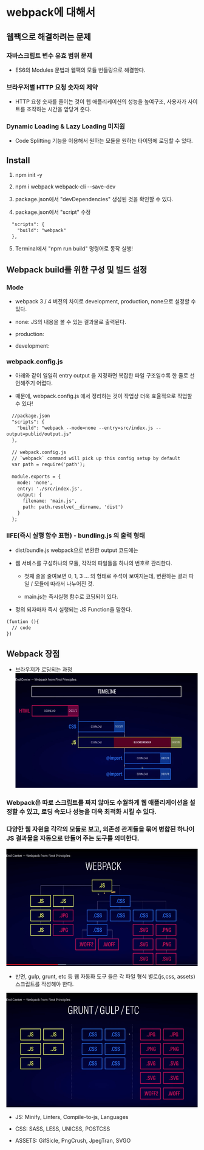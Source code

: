 # webpack에 대해서

## 웹팩으로 해결하려는 문제

### 자바스크립트 변수 유효 범위 문제

- ES6의 Modules 문법과 웹팩의 모듈 번들링으로 해결한다.

### 브라우저별 HTTP 요청 숫자의 제약

- HTTP 요청 숫자를 줄이는 것이 웹 애플리케이션의 성능을 높여구조, 사용자가 사이트를 조작하는 시간을 앞당겨 준다.

### Dynamic Loading & Lazy Loading 미지원

- Code Splitting 기능을 이용해서 원하는 모듈을 원하는 타이밍에 로딩할 수 있다.

## Install

1. npm init -y

2. npm i webpack webpack-cli --save-dev

3. package.json에서 "devDependencies" 생성된 것을 확인할 수 있다.

4. package.json에서 "script" 수정

  ~~~
    "scripts": {
      "build": "webpack"
    },
  ~~~

5. Terminal에서 "npm run build" 명령어로 동작 실행!

## Webpack build를 위한 구성 및 빌드 설정

### Mode

- webpack 3 / 4 버전의 차이로 development, production, none으로 설정할 수 있다.

- none: JS의 내용을 볼 수 있는 결과물로 출력된다.

- production: 

- development: 

### webpack.config.js

- 아래와 같이 일일히 entry output 을 지정하면 복잡한 파일 구조일수록 한 줄로 선언해주기 어렵다.

- 때문에, webpack.config.js 에서 정리하는 것이 작업상 더욱 효율적으로 작업할 수 있다!

~~~
  //package.json
  "scripts": {
    "build": "webpack --mode=none --entry=src/index.js --output=publid/output.js"
  },

  // webpack.config.js
  // `webpack` command will pick up this config setup by default
  var path = require('path');

  module.exports = {
    mode: 'none',
    entry: './src/index.js',
    output: {
      filename: 'main.js',
      path: path.resolve(__dirname, 'dist')
    }
  };
~~~

### IIFE(즉시 실행 함수 표현) - bundling.js 의 출력 형태 

- dist/bundle.js webpack으로 변환한 output 코드에는 

- 웹 서비스를 구성하나의 모듈, 각각의 파일들을 하나의 번호로 관리한다.

  - 첫째 줄을 줄여보면 0, 1, 3 ... 의 형태로 주석이 보여지는데, 변환하는 결과 파일 / 모듈에 따라서 나누어진 것.

  - main.js는 즉시실행 함수로 코딩되어 있다.

- 정의 되자마자 즉시 실행되는 JS Function을 말한다.

~~~
(funtion (){
  // code
})
~~~

## Webpack 장점

- 브라우저가 로딩되는 과정 
![image](./images/loadingTimeLine.png)

### Webpack은 따로 스크립트를 짜지 않아도 수월하게 웹 애플리케이션을 설정할 수 있고, 로딩 속도나 성능을 더욱 최적화 시킬 수 있다.

### 다양한 웹 자원을 각각의 모듈로 보고, 의존성 관계들을 묶어 병합된 하나이 JS 결과물을 자동으로 만들어 주는 도구를 의미한다.

![webpack](./images/webpack.png)

- 반면, gulp, grunt, etc 등 웹 자동화 도구 들은 각 파일 형식 별로(js,css, assets) 스크립트를 작성해야 한다.

![gulp](./images/gulp.png)

  - JS: Minify, Linters, Compile-to-js, Languages

  - CSS: SASS, LESS, UNICSS, POSTCSS

  - ASSETS: GifSicle, PngCrush, JpegTran, SVGO





